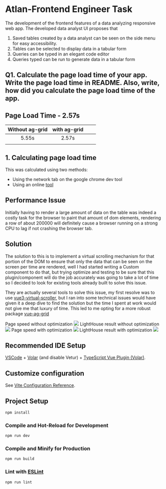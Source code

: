 # Atlan-Frontend Engineer Task
The development of the frontend features of a data analyzing responsive web app.
The developed data analyst  UI proposes that 
1. Saved tables created by a data analyst can be seen on the side menu for easy accessibility.
2. Tables can be selected to display data in a tabular form
3. Queries can be typed in an elegant code editor
4. Queries typed can be run to generate data in a tabular form


## Q1. Calculate the page load time of your app. Write the page load time in README. Also, write, how did you calculate the page load time of the app.

## Page Load Time  - 2.57s
|  Without ag-grid 	|with ag-grid   	|   	|   	|
|:-:	|:-:	|:-:	|:-:	|
|   5.55s  	|  2.57s 	|   	|
|   	|   	|   	|   	|

## 1. Calculating page load time
This was calculated using two methods:
-  Using the network tab on the google chrome dev tool
-  Using an online [tool ](https://pagespeed.web.dev/report?url=https%3A%2F%2Ffrosty-jang-2c102f.netlify.app%2F)

## Performance Issue 
Initially having to render a large amount of data on the table was indeed a costly task for the browser to paint that amount of dom elements, rendering a row of about 200000 will definitely cause a browser running on a strong CPU to lag if not crashing the browser tab.

## Solution
The solution to this is to implement a virtual scrolling mechanism for that portion of the DOM to ensure that only the data that can be seen on the screen per time are rendered, well I had started writing a Custom component to do that, but trying optimize and testing to be sure that this plugin/component will do the job accurately was going to take a lot of time so I decided to look for existing tools already built to solve this issue.

They are actually several tools to solve this issue, my first resolve was to use [vue3-virtual-scroller](https://www.npmjs.com/package/vue3-virtual-scroller), but I ran into some technical issues would have given it a deep dive to find the solution but the time I spent at work would not give me that luxury of time.
This led to me opting for a more robust package [vue-ag-grid](https://www.ag-grid.com/vue-data-grid/getting-started/)


Page speed without optimization
<image src="../assets/imgs/perfomance/slowload.PNG"> </image>
LightHouse result without optimization
<image src="../assets/imgs/perfomance/slow-state-2.PNG"> </image>
Page speed with optimization
<image src="../assets/imgs/perfomance/test-grid-approach.PNG"> </image>
LightHouse result with optimization
<image src="../assets/imgs/perfomance/test-grid-approach2"> </image>


## Recommended IDE Setup

[VSCode](https://code.visualstudio.com/) + [Volar](https://marketplace.visualstudio.com/items?itemName=johnsoncodehk.volar) (and disable Vetur) + [TypeScript Vue Plugin (Volar)](https://marketplace.visualstudio.com/items?itemName=johnsoncodehk.vscode-typescript-vue-plugin).

## Customize configuration

See [Vite Configuration Reference](https://vitejs.dev/config/).

## Project Setup

```sh
npm install
```

### Compile and Hot-Reload for Development

```sh
npm run dev
```

### Compile and Minify for Production

```sh
npm run build
```

### Lint with [ESLint](https://eslint.org/)

```sh
npm run lint
```
